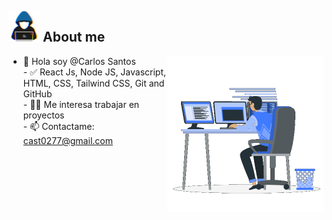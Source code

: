 ## <picture><img src = "https://github.com/0xAbdulKhalid/0xAbdulKhalid/raw/main/assets/mdImages/about_me.gif" width = 50px></picture> **About me**

<img align="right" src="https://github.com/0xAbdulKhalid/0xAbdulKhalid/raw/main/assets/mdImages/Right_Side.gif" width = 250px>

- 👋 Hola soy @Carlos Santos<br>- ✅ React Js, Node JS, Javascript, HTML, CSS, Tailwind CSS, Git and GitHub<br>- 🧑‍💻 Me interesa trabajar en proyectos   <br>- 📫 Contactame: cast0277@gmail.com


